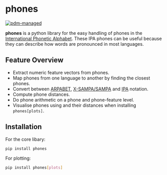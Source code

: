 # phones

[![pdm-managed](https://img.shields.io/badge/pdm-managed-blueviolet)](https://pdm.fming.dev)

**phones** is a python library for the easy handling of phones in the [International Phonetic Alphabet](https://en.wikipedia.org/wiki/International_Phonetic_Alphabet).
These IPA phones can be useful because they can describe how words are pronounced in most languages.

## Feature Overview
- Extract numeric feature vectors from phones.
- Map phones from one language to another by finding the closest phones.
- Convert between [ARPABET](https://en.wikipedia.org/wiki/ARPABET), [X-SAMPA/SAMPA](https://en.wikipedia.org/wiki/X-SAMPA) and [IPA](https://en.wikipedia.org/wiki/International_Phonetic_Alphabet) notation.
- Compute phone distances.
- Do phone arithmetic on a phone and phone-feature level.
- Visualise phones using and their distances when installing ``phones[plots]``.

## Installation

For the core libary:
```bash
pip install phones
```

For plotting:
```bash
pip install phones[plots]
```